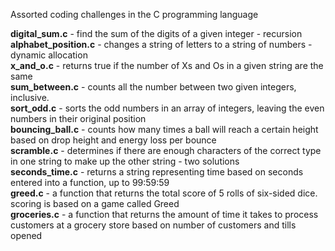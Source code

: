 Assorted coding challenges in the C programming language<br>

<b>digital_sum.c</b> - find the sum of the digits of a given integer - recursion<br>
<b>alphabet_position.c</b> - changes a string of letters to a string of numbers - dynamic allocation<br>
<b>x_and_o.c</b> - returns true if the number of Xs and Os in a given string are the same<br>
<b>sum_between.c</b> - counts all the number between two given integers, inclusive. <br>
<b>sort_odd.c</b> - sorts the odd numbers in an array of integers, leaving the even numbers in their original position<br>
<b>bouncing_ball.c</b> - counts how many times a ball will reach a certain height based on drop height and energy loss per bounce<br>
<b>scramble.c</b> - determines if there are enough characters of the correct type in one string to make up the other string - two solutions<br>
<b>seconds_time.c</b> - returns a string representing time based on seconds entered into a function, up to 99:59:59<br>
<b>greed.c</b> - a function that returns the total score of 5 rolls of six-sided dice. scoring is based on a game called Greed<br>
<b>groceries.c</b> - a function that returns the amount of time it takes to process customers at a grocery store based on number of customers and tills opened<br>
<b></b><br>
